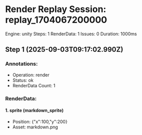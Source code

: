# Render Replay Session: replay_1704067200000
Engine: unity
Steps: 1
RenderData: 1
Issues: 0
Duration: 1000ms

## Step 1 (2025-09-03T09:17:02.990Z)
### Annotations:
- Operation: render
- Status: ok
- RenderData Count: 1

### RenderData:
#### 1. sprite (markdown_sprite)
- Position: {"x":100,"y":200}
- Asset: markdown.png

